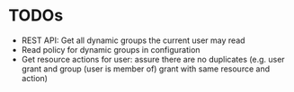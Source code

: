 # TODOs

* REST API: Get all dynamic groups the current user may read
* Read policy for dynamic groups in configuration
* Get resource actions for user: assure there are no duplicates 
(e.g. user grant and group (user is member of) grant with same resource and action)